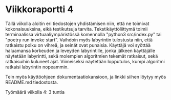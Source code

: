 # Viikkoraportti 4

Tällä viikolla aloitin eri tiedostojen yhdistämisen niin, että ne toimivat kokonaisuuksina, eikä testikutsuja tarvita. Tekstikäyttöliittymä toimii terminaalissa virtuaaliympäristössä komennolla "python3 src/index.py" tai "poetry run invoke start". Vaihdoin myös labyrintin tulostusta niin, että ratkaistu polku on vihreä, ja seinät ovat punaisia.
Käyttäjä voi syöttää haluamansa korkeuden ja leveyden labyrintille, jonka jälkeen käyttäjälle näytetään labyrintti, sekä molempien algoritmien tekemät ratkaisut,
sekä ratkaisuihin kuluneet ajat. Viimeiseksi näytetään lopputulos, kumpi algoritmi ratkaisi labyrintin nopeammin.

Tein myös käyttöohjeen dokumentaatiokansioon, ja linkki siihen löytyy myös README.md tiedostosta.


Työmäärä viikolla 4: 3 tuntia
